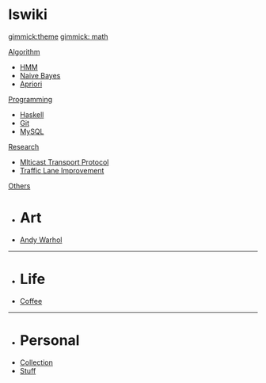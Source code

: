 # Iswiki


<!--
  -- Theme config.
  -- You can add `[gimmick:themechooser](Choose theme)` as a theme chooser
  -- Theme Name List: bootstrap | amelia | cerulean | cosmo | cyborg | flatly | journal | readable | simplex | slate | spacelab | united | yeti
  -- (Read: http://dynalon.github.io/mdwiki/#!customizing.md#Theme_chooser)
  -->

[gimmick:theme](flatly)
[gimmick: math]()

[Algorithm]()

  * [HMM](pages/algorithm/hmm.md)
  * [Naive Bayes](pages/algorithm/bayes.md)
  * [Apriori](pages/algorithm/apriori.md)

[Programming]()

  * [Haskell](pages/programming/haskell.md)
  * [Git](pages/programming/gitintro.md)
  * [MySQL](pages/programming/mysql.md)

[Research]()

  * [Mlticast Transport Protocol](pages/research/videotrans.md)
  * [Traffic Lane Improvement](pages/research/trafficlane.md)

[Others]()

  * # Art
  * [Andy Warhol](pages/others/andy-warhol.md)
  - - - -
  * # Life
  * [Coffee](pages/others/coffee.md)
  - - - -
  * # Personal
  * [Collection](pages/others/collection.md)
  * [Stuff](pages/others/personal.md)
